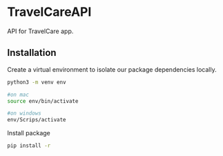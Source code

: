 # TravelCareAPI

API for TravelCare app.

## Installation

Create a virtual environment to isolate our package dependencies locally.

```bash
python3 -m venv env

#on mac
source env/bin/activate

#on windows
env/Scrips/activate
```

Install package

```bash
pip install -r
```
